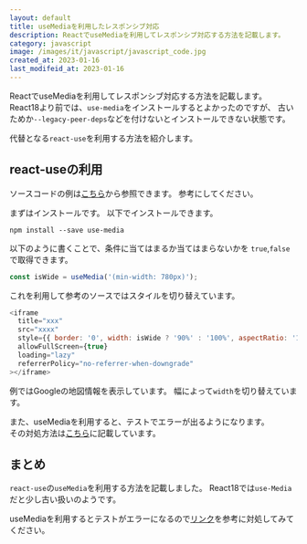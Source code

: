 ```yaml
---
layout: default
title: useMediaを利用したレスポンシブ対応
description: ReactでuseMediaを利用してレスポンシブ対応する方法を記載します。
category: javascript
image: /images/it/javascript/javascript_code.jpg
created_at: 2023-01-16
last_modifeid_at: 2023-01-16
---
```


ReactでuseMediaを利用してレスポンシブ対応する方法を記載します。
React18より前では、`use-media`をインストールするとよかったのですが、
古いためか`--legacy-peer-deps`などを付けないとインストールできない状態です。

代替となる`react-use`を利用する方法を紹介します。

## react-useの利用

ソースコードの例は[こちら](https://github.com/mtaketani113/omu-karate-page/blob/v1.5.10/src/components/Place.tsx)から参照できます。
参考にしてください。

まずはインストールです。
以下でインストールできます。

```Shell
npm install --save use-media
```

以下のように書くことで、条件に当てはまるか当てはまらないかを
`true`,`false`で取得できます。

```Javascript
const isWide = useMedia('(min-width: 780px)');
```

これを利用して参考のソースではスタイルを切り替えています。

```Javascript
<iframe
  title="xxx"
  src="xxxx"
  style={{ border: '0', width: isWide ? '90%' : '100%', aspectRatio: '16/9' }}
  allowFullScreen={true}
  loading="lazy"
  referrerPolicy="no-referrer-when-downgrade"
></iframe>
```

例ではGoogleの地図情報を表示しています。
幅によって`width`を切り替えています。

また、useMediaを利用すると、テストでエラーが出るようになります。  
その対処方法は[こちら](/it/javascript/useMediaMock.html)に記載しています。

## まとめ

`react-use`の`useMedia`を利用する方法を記載しました。
React18では`use-Media`だと少し古い扱いのようです。

useMediaを利用するとテストがエラーになるので[リンク](/it/javascript/useMediaMock.html)を参考に対処してみてください。
